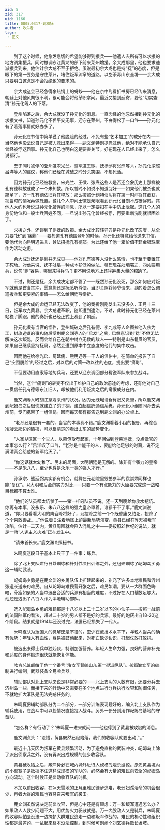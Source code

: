 ```yaml
---
aid: 5
zid: 317
uid: 1166
title: 0005.0317-剿和抚
author: 吹牛者
tags: 
 - 正文

---
```




　　到了这个时候，他愈发急切的希望能够得到援兵——他遣人去所有可以求援的地方调集援兵，同时檄调东江黄龙的部下前来莱州增援。余大成那里，他也要求速派援兵到来，他估计余大成不至于拒绝。虽说最初余大成也是持“抚”的态度，但是眼下的第一要务是守住莱州，堵住叛军流窜的道路，以免荼毒山东全境——余大成只要明白这点是不会拒绝他的要求的。

　　余大成这会已经急得象热锅上的蚂蚁——他在京中的看折书房已经传来消息，朝廷上对他风向很不利，很可能会将他革职拿问。最近又接到廷寄，要他“切实查清”孙元化等人的下落。

　　登州陷落之后，余大成就没了孙元化的消息。一直念经的他忽然接到孙元化的求援文书，知道孙元化不但平安无事，还守在莱州，不由得松了一口气——孙元化有了着落事情就好办多了。

　　孙元化在书信中简单说了他脱险的经过，不免有些“艺术加工”的成分在内——当然他也没法说自己是被人救出来得——鹿文渊特别提醒过他，绝对不能承认自己曾经被俘这回事。孙元化自己也明白这是要害关节。好在现在人已经出来了，怎么说都行。

　　至于同时被俘的登州道宋光兰、监军道王徵、抚标参将张焘等人，孙元化按照吕洋等人的建议，称他们已经在城破之时分头突围，不知死活。

　　因为孙元化已经被救出，宋光兰、王徵、张焘这些人是否还会象历史上那样被孔有德释放就成了一个未知数。所以暂时不如说不知道为好——如果他们被杀也就简单了，万一孔有德依旧将其释放：那么按照计划特侦队将在第一时间将其截获，视当时的情况再做处置。这几个人中间王徵是亲眼看到孙元化自刎不成被俘的。其他人大约也听说过孙元化被俘的消息，所以一定要扣在手中防止泄密。这几个人的身份地位和一般士兵百姓不同，一旦说出孙元化曾经被俘，再要重新洗刷就很困难了。

　　求援之外，还谈到了剿抚的政策。余大成比较诧异的是孙元化改了态度，从全力要“抚”到“痛剿”——要知道孔有德围登州的时候，孙元化还特意给他送来书信，要他代为向熊明遇进言，设法招抚孔有德部。为此还给了他一箱价值不菲金银珠宝作为活动之用。

　　余大成对抚还是剿并无成见——他对孔有德等人没什么感情，也不至于要置其于死地。对他来说，抚不过是一种成本较低的做法。朝廷现在处境窘迫，四处要用兵，说句“剿”容易，哪里来得兵马？更不用说地方上还得筹集大量的粮饷了。

　　不过，剿还是抚，余大成决定都不管了——既然孙元化没死，那么如何应对叛军就他是首当其冲，愿意剿还是抚悉听尊便。当即关照将师爷请来，斟酌着怎么调遣援兵和更要紧的事情——怎么给朝廷写奏折。

　　但是余大成的命运已经无法改变了，他的奏折刚刚发出去没多久，正月十三日，叛军攻克黄县。余大成遭革职，随即遭到逮治。不过，此时孙元化已经在莱州站稳了脚跟。他的奏折也已经正式上奏到了朝廷。

　　孙元化很有当官的悟性，登州城破之后孔有德、李九成等人企图拉他入伙为王，树旗造反的事和随后受到鹿文渊等人的“启发”之后，已经意识到“抚”不但无法解决这次叛乱，反而会给自己在朝中树立无数的敌人——特别是山东籍贯的官员，如果自己继续坚持抚局，必然会遭到原本中立态度的他们的集中攻击。

　　因而他在给徐光启、周延儒、熊明遇等一干人的信件中，在简单的报告了自己“突围脱险”的经过之后，对以后的对策一改以往的态度，提出要“痛剿”。

　　不但要动用直隶等地的兵马，还要从辽东调回部分精锐军队来参加战斗。

　　当然，这个“痛剿”的转变不仅出于维护自己的政治前途的考虑，还有他对自己一贯信任孔有德等东江旧人，却被他们利用叛卖之后的痛恨成分在内。

　　鹿文渊等人时刻注意着莱州的状况。因为无线电设备有限又贵重，所以鹿文渊到屺姆岛之后很快就建立了鸽子棚，建立起信鸽通信系统。孙元化小组随同孙去莱州前，专门携带了一组信鸽。因而每天都有报告送到鹿文渊的办公桌上。

　　“老孙还是很有一套的，当官的本事真不错。”鹿文渊看着小组的报告，再综合冷凝云那边的情报，可以很清楚的看出山东的局势变化。

　　“人家从区区一个举人，以幕僚受荐起家，十年间做到登莱巡抚，没点做官的本事怎么行？”吕洋叹了口气，“老孙是个能干的人，要能给他足够的时间，说不定满清真会给他的新军给灭了。”

　　“你这话就太幼稚了。明末的局面，大明朝廷是无解的。除非有个强力的皇帝——不是朱八八，至少也得是永乐一类的强人才行。”

　　孙承宗、熊廷弼其实都有机会，就算在元老院里毁誉参半的袁崇焕同样也能“复辽”。以大明和后金的实力对比——只要一个有点能力的大臣要完成这一战略目标都不算太难。

　　“他们的队员都太坑爹了——猪一样的队员不说，还一天到晚给你放水挖坑。你再有本事，没永乐、朱八八这样的强力皇帝罩着，谁都干不了事。”鹿文渊说道，“你只要看看大明的降官降将好了，没投降之前一个个既昏庸又怕死，投降了个个果敢善战……”他说着关注着地图上的最新局势演变。黄县已经在昨天被叛军攻陷，估计一二天内，黄县周围就会陷入混乱之中——要按照21世纪的说法，就是一场“人道主义灾难”正在发生中。

　　“请朱首长来。”鹿文渊关照秘书。

　　朱鸣夏这段日子基本上只干了一件事：练兵。

　　除了北上支队进行日常训练和针对性项目训练之外，还组建训练了屺姆岛乡勇这一辅助武装。

　　屺姆岛乡勇是在鹿文渊的乡勇队伍上扩建起来的，补充了许多本地难民和沂州张道长送来的难民。自从屺姆岛难民营开张之后，难民如潮，要从一大群面色晦暗，骨瘦如柴的人当中选出合适的兵源有相当的难度，不过好在人口基数足够大，他还是选出了八百人作为本地辅助部队。

　　选入屺姆岛乡勇的难民都是十八岁以上二十二岁以下的小伙子——按照一战前的法国陆军的看法，超过二十岁的男人都不是好的兵源。最好的炮灰出自18-20这个阶段。结果就是1914年还没过完，法国已经损失了一代人。

　　朱鸣夏认为法国人的见解还是不错的，至少在低技术水平下，年轻人当兵的确有优势：年轻人有血性，容易被鼓动起来，对死亡缺少认识，打起仗敢打敢拼。

　　被选出来得士兵单独起伙，特别加强营养。年轻人生命力强，良好的营养补充和适度的身体锻炼很快就能恢复体能。

　　教育总监部给了他一个番号“治安军暂编山东第一挺进纵队”。按照治安军的编制进行编制，武器装备全用冷兵器。

　　辅助部队对北上支队来说是非常必要的——北上支队的人数有限，还要分兵去济州岛一些。而接下来的行动中又需要在多个地点进行分兵执行收容和防御任务，不就地扩大军队是无法完成任务的。

　　朱鸣夏把辅助部队分为二个部分，一部分训练表现最好的，编入北上支队作为辅兵使用，在战斗中可以视情况直接投入战斗。另外一部分则用作屺姆岛基地的守备队，

　　“怎么样？有行动了？”朱鸣夏一进来就问——他也得到了黄县被攻陷的消息。

　　鹿文渊点头：“没错，黄县既然已经陷落，我们的收容队就要出动了。”

　　最近十几天因为叛军在黄县频繁活动，为了避免直接的武装冲突，屺姆岛上除了派出侦察兵之外，没有再派出成规模的徒步收容队。

　　黄县被攻陷之后，叛军势必在城内城外进行大规模的烧杀掳掠。原先黄县境内的小型寨子是抵挡不住这样成规模的军队的，必然会有大量的难民向安全的屺姆岛方向流动。这个时候正是出动收容队的时机。

　　不加以前出收容，在冰天雪地的正月里难民徒步逃难，老弱妇孺活命的机会很少，再者大群的难民也容易召来叛军的袭击。

　　鹿文渊虽然说决定前出收容，但是心中还是有顾虑：万一和叛军遭遇怎么办？如果敌人人数少问题不大，用优势火力驱散就是。万一大股敌人又是骑兵，朱鸣夏的收容队怕是没法一边掩护大群难民逃走一边和叛军作战的。难民的机动性和组织性都是最差的，一乱起来根本没法控制。到时候可别闹个刘玄德兵败长坂坡。



